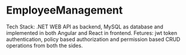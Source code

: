 # EmployeeManagement
Tech Stack:  .NET WEB API as backend, MySQL as database and implemented in both Angular and React in frontend.
Fetures: jwt token authentication, policy based authorization and permission based CRUD operations from both the sides. 
